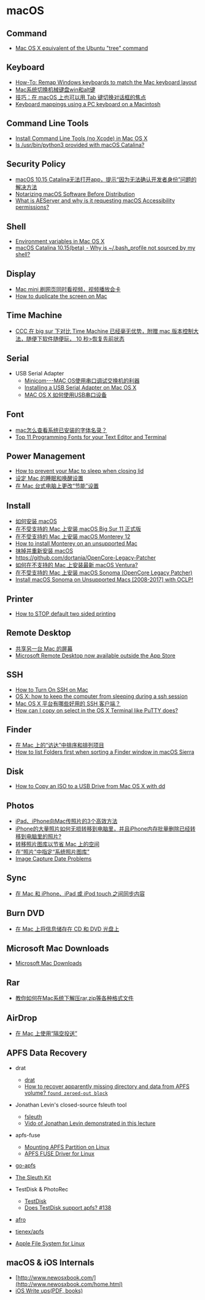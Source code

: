 # macOS

## Command
* [Mac OS X equivalent of the Ubuntu "tree" command](https://superuser.com/questions/359723/mac-os-x-equivalent-of-the-ubuntu-tree-command)

## Keyboard
* [How-To: Remap Windows keyboards to match the Mac keyboard layout](https://9to5mac.com/2016/03/17/how-to-remap-windows-keyboard-buttons-match-mac-layout/)
* [Mac系统切换机械键盘win和alt键](https://www.jianshu.com/p/66922b2bc8c3)
* [技巧：在 macOS 上也可以用 Tab 键切换对话框的焦点](https://zhuanlan.zhihu.com/p/27586949)
* [Keyboard mappings using a PC keyboard on a Macintosh](https://support.microsoft.com/en-us/kb/970299)

## Command Line Tools
* [Install Command Line Tools (no Xcode) in Mac OS X](https://developpaper.com/install-command-line-tools-no-xcode-in-mac-os-x/)
* [Is /usr/bin/python3 provided with macOS Catalina?](https://apple.stackexchange.com/questions/376077/is-usr-bin-python3-provided-with-macos-catalina)

## Security Policy
* [macOS 10.15 Catalina无法打开app，提示“因为无法确认开发者身份”问题的解决方法
](https://heipg.cn/tutorial/solution-for-macos-10-15-catalina-cant-run-apps.html)
* [Notarizing macOS Software Before Distribution](https://developer.apple.com/documentation/xcode/notarizing_macos_software_before_distribution)
* [What is AEServer and why is it requesting macOS Accessibility permissions?](https://apple.stackexchange.com/questions/403109/what-is-aeserver-and-why-is-it-requesting-macos-accessibility-permissions)

## Shell
* [Environment variables in Mac OS X](https://stackoverflow.com/questions/603785/environment-variables-in-mac-os-x)
* [macOS Catalina 10.15(beta) - Why is ~/.bash_profile not sourced by my shell?](https://stackoverflow.com/questions/56784894/macos-catalina-10-15beta-why-is-bash-profile-not-sourced-by-my-shell)

## Display
* [Mac mini 刷网页同时看视频，视频播放会卡](https://v2ex.com/t/660210)
* [How to duplicate the screen on Mac](https://nektony.com/how-to/duplicate-screen-mac)

## Time Machine
* [CCC 在 big sur 下对比 Time Machine 已经毫无优势，附赠 mac 版本控制大法，随便下软件随便玩， 10 秒>恢复先前状态](https://v2ex.com/t/731563)

## Serial
* USB Serial Adapter
  * [Minicom---MAC OS使用串口调试交换机的利器](https://www.jianshu.com/p/3d921b547705)
  * [Installing a USB Serial Adapter on Mac OS X](https://archive.plugable.com/2011/07/12/installing-a-usb-serial-adapter-on-mac-os-x/#VERIFY)
  * [MAC OS X 如何使用USB串口设备](https://www.jianshu.com/p/e25009af3726)

## Font
* [mac怎么查看系统已安装的字体名录？](https://www.zhihu.com/question/21686333/answer/618481248)
* [Top 11 Programming Fonts for your Text Editor and Terminal](https://wesbos.com/programming-fonts/)

## Power Management
* [How to prevent your Mac to sleep when closing lid](https://yama-mac.com/en/prevent_sleep_when_lid_close/)
* [设定 Mac 的睡眠和唤醒设置](https://support.apple.com/zh-cn/guide/mac-help/mchle41a6ccd/mac)
* [在 Mac 台式电脑上更改“节能”设置](https://support.apple.com/zh-cn/guide/mac-help/mchlp1168/14.0/mac/14.0)

## Install
* [如何安装 macOS](https://support.apple.com/zh-cn/HT204904)
* [在不受支持的 Mac 上安装 macOS Big Sur 11 正式版](https://sysin.org/blog/install-macos-11-on-unsupported-mac/)
* [在不受支持的 Mac 上安装 macOS Monterey 12](https://sysin.org/blog/install-macos-12-on-unsupported-mac/)
* [How to install Monterey on an unsupported Mac](https://www.macworld.com/article/672461/how-to-install-macos-monterey-on-an-older-mac.html)
* [抹掉并重新安装 macOS](https://support.apple.com/zh-cn/guide/mac-help/mh27903/10.15/mac/10.15)
* <https://github.com/dortania/OpenCore-Legacy-Patcher>
* [如何在不支持的 Mac 上安装最新 macOS Ventura?](https://zhuanlan.zhihu.com/p/578585298)
* [在不受支持的 Mac 上安装 macOS Sonoma (OpenCore Legacy Patcher)](https://sysin.org/blog/install-macos-14-on-unsupported-mac/)
* [Install macOS Sonoma on Unsupported Macs [2008-2017] with OCLP!](https://www.bilibili.com/video/BV1vh4y167DA)

## Printer
* [How to STOP default two sided printing](https://discussions.apple.com/thread/5244577)

## Remote Desktop
* [共享另一台 Mac 的屏幕](https://support.apple.com/zh-cn/guide/mac-help/mh14066/12.0/mac/12.0)
* [Microsoft Remote Desktop now available outside the App Store](https://community.spiceworks.com/topic/2123651-microsoft-remote-desktop-now-available-outside-the-app-store)

## SSH
* [How to Turn On SSH on Mac](https://osxdaily.com/2022/07/08/turn-on-ssh-mac/)
* [OS X: how to keep the computer from sleeping during a ssh session](https://unix.stackexchange.com/questions/1786/os-x-how-to-keep-the-computer-from-sleeping-during-a-ssh-session)
* [Mac OS X 平台有哪些好用的 SSH 客户端？](https://www.zhihu.com/question/20541129)
* [How can I copy on select in the OS X Terminal like PuTTY does?](http://superuser.com/questions/62609/how-can-i-copy-on-select-in-the-os-x-terminal-like-putty-does)

## Finder
* [在 Mac 上的“访达”中排序和排列项目](https://support.apple.com/zh-cn/guide/mac-help/mchlp1745/mac)
* [How to list Folders first when sorting a Finder window in macOS Sierra](https://www.macworld.com/article/228886/how-to-list-folders-first-when-sorting-a-finder-window-in-macos-sierra.html)

## Disk
* [How to Copy an ISO to a USB Drive from Mac OS X with dd](https://osxdaily.com/2015/06/05/copy-iso-to-usb-drive-mac-os-x-command/)

## Photos
* [iPad、iPhone向Mac传照片的3个高效方法](https://zhuanlan.zhihu.com/p/467381778)
* [iPhone的大量照片如何无损转移到电脑里，并且iPhone内存批量删除已经转移到电脑里的照片?](https://www.zhihu.com/question/451735214/answer/3058475406)
* [转移照片图库以节省 Mac 上的空间](https://support.apple.com/zh-cn/108345)
* [在“照片”中指定“系统照片图库”](https://support.apple.com/zh-cn/104946)
* [Image Capture Date Problems](https://discussions.apple.com/thread/254299771?sortBy=best)

## Sync
* [在 Mac 和 iPhone、iPad 或 iPod touch 之间同步内容](https://support.apple.com/zh-cn/guide/mac-help/mchlde9a31f1/mac)

## Burn DVD
* [在 Mac 上将信息储存在 CD 和 DVD 光盘上](https://support.apple.com/zh-cn/guide/mac-help/mchl8addfd95/14.0/mac/14.0)

## Microsoft Mac Downloads
* [Microsoft Mac Downloads](https://macadmins.software/)

## Rar
* [教你如何在Mac系统下解压rar,zip等各种格式文件](https://zhuanlan.zhihu.com/p/103473716)

## AirDrop
* [在 Mac 上使用“隔空投送”](https://support.apple.com/zh-cn/HT203106)

## APFS Data Recovery
* drat
  * [drat](https://github.com/jivanpal/drat/)
  * [How to recover apparently missing directory and data from APFS volume? `found zeroed-out block`](https://apple.stackexchange.com/questions/373718/how-to-recover-apparently-missing-directory-and-data-from-apfs-volume-found-ze)

* Jonathan Levin's closed-source fsleuth tool
  * [fsleuth](https://newosxbook.com/tools/fsleuth)
  * [Vido of Jonathan Levin demonstrated in this lecture](http://docs.macsysadmin.se/2018/video/Day4Session2.mp4)

* apfs-fuse
  * [Mounting APFS Partition on Linux](https://www.baeldung.com/linux/apfs-partition-mount)
  * [APFS FUSE Driver for Linux](https://github.com/sgan81/apfs-fuse)

* [go-apfs](https://github.com/blacktop/go-apfs)

* [The Sleuth Kit](https://github.com/sleuthkit/sleuthkit)

* TestDisk & PhotoRec
  * [TestDisk](https://github.com/cgsecurity/testdisk)
  * [Does TestDisk support apfs? #138](https://github.com/cgsecurity/testdisk/issues/138)

* [afro](https://github.com/cugu/afro)
* [tienex/apfs](https://github.com/tienex/apfs/)

* [Apple File System for Linux](https://github.com/linux-apfs/linux-apfs-rw)

## macOS & iOS Internals
* [http://www.newosxbook.com/](http://www.newosxbook.com/home.html)
* [iOS Write ups(PDF, books)](https://github.com/writeups/iOS)

